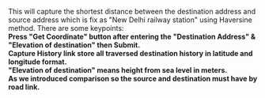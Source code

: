 <html>
<body>
<p>This will capture the shortest distance between the destination address and source address which is fix as "New Delhi railway station" using Haversine method. There are some keypoints: <br/>
	<b>Press "Get Coordinate" button after entering the "Destination Address" & "Elevation of destination" then Submit.</b></br>
	<b>Capture History link store all traversed destination history in latitude and longitude format.</b></br>
	<b>"Elevation of destination" means height from sea level in meters.</b></br>
	<b>As we introduced comparison so the source and destination must have by road link.</b>
</body>
</html>